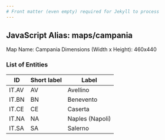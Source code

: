 ```yaml
---
# Front matter (even empty) required for Jekyll to process
---
```


## JavaScript Alias: maps/campania

Map Name: Campania
Dimensions (Width x Height): 460x440





### List of Entities

ID | Short label | Label
---|---|---|
IT.AV|AV|Avellino
IT.BN|BN|Benevento
IT.CE|CE|Caserta
IT.NA|NA|Naples (Napoli)
IT.SA|SA|Salerno

